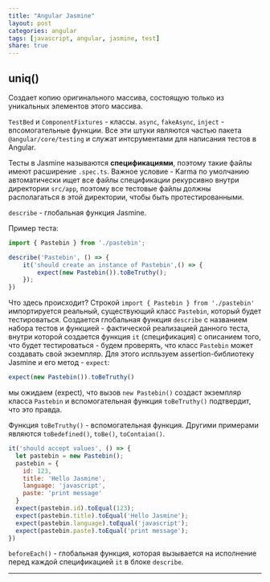 ```yaml
---
title: "Angular Jasmine"
layout: post
categories: angular
tags: [javascript, angular, jasmine, test]
share: true
---
```


## uniq()

Создает копию оригинального массива, состоящую только из уникальных элементов этого массива.


`TestBed` и `ComponentFixtures` - классы.
`async`, `fakeAsync`, `inject` - впсомогательные функции.
Все эти штуки являются частью пакета `@angular/core/testing` и служат интсрументами для написания тестов в Angular.

Тесты в Jasmine называются **спецификациями**, поэтому такие файлы имеют расширение `.spec.ts`. Важное условие - Karma по умолчанию автоматически ищет все файлы спецификации рекурсивно внутри директории `src/app`, поэтому все тестовые файлы должны располагаться в этой директории, чтобы быть протестированными.

`describe` - глобальная функция Jasmine.

Пример теста:

~~~ javascript
import { Pastebin } from './pastebin';

describe('Pastebin', () => {
    it('should create an instance of Pastebin',() => {
        expect(new Pastebin()).toBeTruthy();
    });
})
~~~

Что здесь происходит? Строкой `import { Pastebin } from './pastebin'` импортируется реальный, существующий класс `Pastebin`, который будет тестироваться. Создается глобальная функция `describe` с названием набора тестов и функцией - фактической реализацией данного теста, внутри которой создается функция `it` (спецификация) с описанием того, что будет тестироваться - будем проверять, что класс `Pastebin` может создавать свой экземпляр. Для этого испльзуем assertion-библиотеку Jasmine и его метод - `expect`:

~~~ javascript
expect(new Pastebin()).toBeTruthy()
~~~

мы ожидаем (expect), что вызов `new Pastebin()` создаст экземпляр класса `Pastebin` и вспомогательная функция `toBeTruthy()` подтвердит, что это правда.

Функция `toBeTruthy()` - вспомогательная функция. Другими примерами являются `toBedefined()`, `toBe()`, `toContaian()`.

~~~ js
it('should accept values', () => {
  let pastebin = new Pastebin();
  pastebin = {
    id: 123,
    title: 'Hello Jasmine',
    language: 'javascript',
    paste: 'print message'
  }
  expect(pastebin.id).toEqual(123);
  expect(pastebin.title).toEqual('Hello Jasmine');
  expect(pastebin.language).toEqual('javascript');
  expect(pastebin.paste).toEqual('print message');
})
~~~

`beforeEach()` - глобальная функция, которая вызывается на исполнение перед каждой спецификацией `it` в блоке `describe`.


***
[1]: http://speckyboy.com/2015/01/26/six-common-freelancing-myths/ "Six Common Freelancing Myths"
